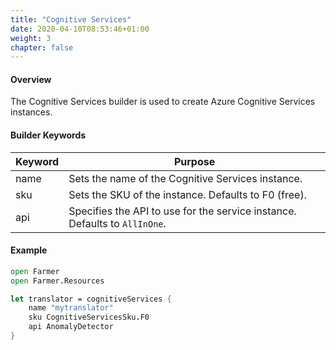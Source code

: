 ```yaml
---
title: "Cognitive Services"
date: 2020-04-10T08:53:46+01:00
weight: 3
chapter: false
---
```


#### Overview
The Cognitive Services builder is used to create Azure Cognitive Services instances.

#### Builder Keywords
| Keyword | Purpose |
|-|-|
| name | Sets the name of the Cognitive Services instance. |
| sku | Sets the SKU of the instance. Defaults to F0 (free). |
| api | Specifies the API to use for the service instance. Defaults to `AllInOne`. |

#### Example
```fsharp
open Farmer
open Farmer.Resources

let translator = cognitiveServices {
    name "mytranslator"
    sku CognitiveServicesSku.F0
    api AnomalyDetector
}
```